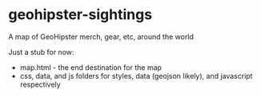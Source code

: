 # geohipster-sightings
A map of GeoHipster merch, gear, etc, around the world

Just a stub for now:
- map.html - the end destination for the map
- css, data, and js folders for styles, data (geojson likely), and javascript respectively
